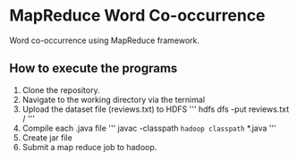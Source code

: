 # MapReduce Word Co-occurrence
Word co-occurrence using MapReduce framework.

## How to execute the programs
1. Clone the repository.
2. Navigate to the working directory via the ternimal
3. Upload the dataset file (reviews.txt) to HDFS
'''
 hdfs dfs -put reviews.txt / 
'''
4. Compile each .java file
'''
 javac -classpath `hadoop classpath` *.java 
'''
5. Create jar file
8. Submit a map reduce job to hadoop.
